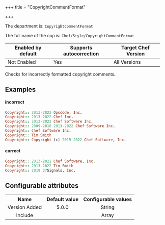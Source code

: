 +++
title = "CopyrightCommentFormat"

+++

<!-- This content is automatically generated. See https://github.com/chef/chef-web-docs/blob/main/generated/README.md -->

The department is: `CopyrightCommentFormat`

The full name of the cop is: `Chef/Style/CopyrightCommentFormat`

| Enabled by default | Supports autocorrection | Target Chef Version |
| --- | --- | --- |
| Not Enabled | Yes | All Versions |

Checks for incorrectly formatted copyright comments.

## Examples


#### incorrect

```ruby
Copyright:: 2013-2022 Opscode, Inc.
Copyright:: 2013-2022 Chef Inc.
Copyright:: 2013-2022 Chef Software Inc.
Copyright:: 2009-2010 2013-2022 Chef Software Inc.
Copyright:: Chef Software Inc.
Copyright:: Tim Smith
Copyright:: Copyright (c) 2015-2022 Chef Software, Inc.
```

#### correct

```ruby
Copyright:: 2013-2022 Chef Software, Inc.
Copyright:: 2013-2022 Tim Smith
Copyright:: 2019 37Signals, Inc.
```

## Configurable attributes

<table>
<tbody><tr>
<th>Name</th>
<th>Default value</th>
<th>Configurable values</th>
</tr>
<tr>
<td style="text-align:center">Version Added</td>
<td style="text-align:center">5.0.0</td>
<td style="text-align:center">String</td>
</tr>
<tr><td style="text-align:center">Include</td>
<td style="text-align:center"><ul>
</ul>
</td>
<td style="text-align:center">Array</td>
</tr></tbody></table>
